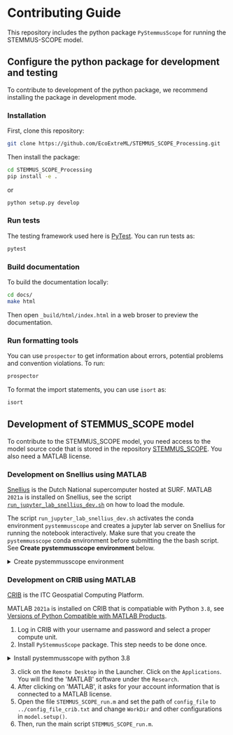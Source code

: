 # Contributing Guide

This repository includes the python package `PyStemmusScope` for running the STEMMUS-SCOPE model.

## Configure the python package for development and testing

To contribute to development of the python package, we recommend installing the package in development mode.


### Installation

First, clone this repository:

```sh
git clone https://github.com/EcoExtreML/STEMMUS_SCOPE_Processing.git
```

Then install the package:

```sh
cd STEMMUS_SCOPE_Processing
pip install -e .
```

or

```sh
python setup.py develop
```

### Run tests

The testing framework used here is [PyTest](https://pytest.org). You can run
tests as:

```sh
pytest
```

### Build documentation

To build the documentation locally:

```sh
cd docs/
make html
```

Then open `_build/html/index.html` in a web broser to preview the documentation.

### Run formatting tools

You can use `prospector` to get information about errors, potential problems and convention violations. To run:

```sh
prospector
```

To format the import statements, you can use `isort` as:

```sh
isort
```

## Development of STEMMUS_SCOPE model

<!-- markdown-link-check-disable-next-line -->
To contribute to the STEMMUS_SCOPE model, you need access to the model source code that is stored in the repository [STEMMUS_SCOPE](https://github.com/EcoExtreML/STEMMUS_SCOPE). You also need a MATLAB license.

### Development on Snellius using MATLAB

[Snellius](https://servicedesk.surfsara.nl/wiki/display/WIKI/Snellius) is the
Dutch National supercomputer hosted at SURF. MATLAB `2021a` is installed on
Snellius, see the script
[`run_jupyter_lab_snellius_dev.sh`](https://github.com/EcoExtreML/STEMMUS_SCOPE_Processing/blob/main/run_jupyter_lab_snellius_dev.sh)
on how to load the module.

The script `run_jupyter_lab_snellius_dev.sh` activates the conda environment `pystemmusscope` and creates a jupyter lab server on Snellius for running the notebook
interactively. Make sure that you create the `pystemmusscope` conda environment before submitting the the bash script. See **Create pystemmusscope environment** below.

<details>
  <summary>Create pystemmusscope environment</summary>

Run the commands below in a terminal:

```sh
# Download and install Mamba on linux
wget https://github.com/conda-forge/miniforge/releases/latest/download/Mambaforge-pypy3-Linux-x86_64.sh
bash Mambaforge-pypy3-Linux-x86_64.sh -b -p ~/mamba

# Update base environment
. ~/mamba/bin/activate
mamba update --name base mamba

# Download environment file
wget https://github.com/EcoExtreML/STEMMUS_SCOPE_Processing/blob/main/environment.yml

# Create a conda environment called 'pystemmusscope' with all required dependencies
mamba env create -f environment.yml

# The environment can be activated with
. ~/mamba/bin/activate pystemmusscope

```
</details>


### Development on CRIB using MATLAB

[CRIB](https://crib.utwente.nl/) is the ITC Geospatial Computing Platform.

MATLAB `2021a` is installed on CRIB that is compatiable with Python `3.8`, see [Versions of Python Compatible with MATLAB Products](https://www.mathworks.com/content/dam/mathworks/mathworks-dot-com/support/sysreq/files/python-compatibility.pdf).

1. Log in CRIB with your username and password and select a proper compute unit.
2. Install `PyStemmusScope` package. This step needs to be done once.
  <details>
    <summary>Install pystemmusscope with python 3.8</summary>

  Run the commands below in a terminal:

  ```sh
  # Download and install Mamba on linux
  wget https://github.com/conda-forge/miniforge/releases/latest/download/Mambaforge-pypy3-Linux-x86_64.sh
  bash Mambaforge-pypy3-Linux-x86_64.sh -b -p ~/mamba

  # Update base environment
  . ~/mamba/bin/activate
  mamba update --name base mamba

  # Download environment file
  wget https://github.com/EcoExtreML/STEMMUS_SCOPE_Processing/blob/main/environment_3.8.yml

  # Create a conda environment called 'pystemmusscope' with all required dependencies
  mamba env create -f environment_3.8.yml
  ```
  </details>

3. click on the `Remote Desktop` in the
Launcher. Click on the `Applications`. You will find the 'MATLAB' software under
the `Research`.
4. After clicking on 'MATLAB', it asks for your account information that is
connected to a MATLAB license.
5. Open the file `STEMMUS_SCOPE_run.m` and set the path of `config_file` to `../config_file_crib.txt` and change `WorkDir` and other configurations in `model.setup()`.
6. Then, run the main script `STEMMUS_SCOPE_run.m`.
